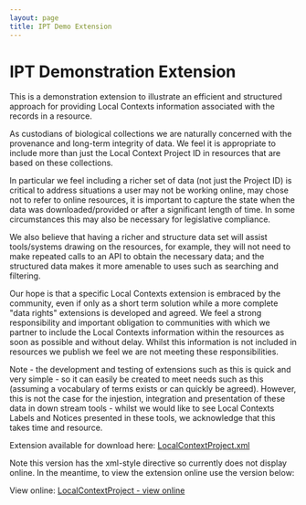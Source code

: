 ```yaml
---
layout: page
title: IPT Demo Extension
---
```


# IPT Demonstration Extension
This is a demonstration extension to illustrate an efficient and structured approach for providing Local Contexts information associated with the records in a resource.

As custodians of biological collections we are naturally concerned with the provenance and long-term integrity of data.  We feel it is appropriate to include more than just the Local Context Project ID in  resources that are based on these collections.

In particular we feel including a  richer set of data (not just the Project ID) is critical to address situations a user may not be working online, may chose not to refer to online resources, it is important to capture the state when the data was downloaded/provided or after a significant length of time.  In some circumstances this may also be necessary for legislative compliance.

We also believe that having a richer and structure data set will assist tools/systems drawing on the resources, for example, they will not need to make repeated calls to an API to obtain the necessary data; and the structured data makes it more amenable to uses such as searching and filtering.

Our hope is that a specific Local Contexts extension is embraced by the community, even if only as a short term solution while a more complete "data rights" extensions is developed and agreed.  We feel a strong responsibility and important obligation to communities with which we partner to include the Local Contexts information within the resources as soon as possible and without delay.  Whilst this information is not included in resources we publish we feel we are not meeting these responsibilities.

Note - the development and testing of extensions such as this is quick and very simple - so it can easily be created to meet needs such as this (assuming a vocabulary of terms exists or can quickly be agreed).  However, this is not the case for the injestion, integration and presentation of these data in down stream tools - whilst we would like to see Local Contexts Labels and Notices presented in these tools, we acknowledge that this takes time and resource.

Extension available for download here:  [LocalContextProject.xml](LocalContextProject.xml)

Note this version has the xml-style directive so currently does not display online.  In the meantime, to view the extension online use the version below:

View online:  [LocalContextProject - view online](LocalContextProject-without-xmlstyle.xml)